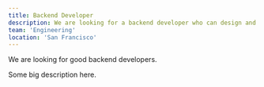 ```yaml
---
title: Backend Developer
description: We are looking for a backend developer who can design and develop beautiful websites.
team: 'Engineering'
location: 'San Francisco'
---
```


<Lead>

We are looking for good backend developers.

</Lead>

Some big description here.

<ApplyToJobLink href="https://rapidapi.com/guides" />
